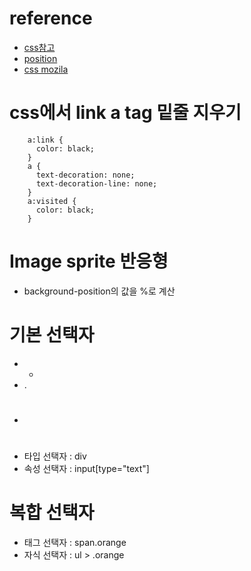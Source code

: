 # reference
- [css참고](https://poiemaweb.com/css3-syntax)
- [position](https://creamilk88.tistory.com/197)
- [css mozila](https://developer.mozilla.org/en-US/docs/Web/CSS/gradient/linear-gradient)

# css에서 link a tag 밑줄 지우기
```
    a:link {
      color: black;
    }
    a {
      text-decoration: none;
      text-decoration-line: none;
    }
    a:visited {
      color: black;
    }
```

# Image sprite 반응형
- background-position의 값을 %로 계산

# 기본 선택자
- *
- .
- #
- 타입 선택자 : div
- 속성 선택자 : input[type="text"]

# 복합 선택자
- 태그 선택자 : span.orange
- 자식 선택자 : ul > .orange 
